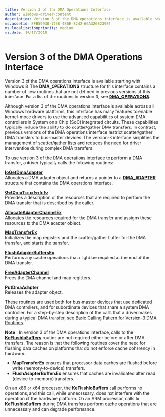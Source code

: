 ```yaml
---
title: Version 3 of the DMA Operations Interface
author: windows-driver-content
description: Version 3 of the DMA operations interface is available starting with Windows 8.
ms.assetid: EFB59930-7D58-4E6E-8242-66A326E239E5
ms.localizationpriority: medium
ms.date: 10/17/2018
---
```


# Version 3 of the DMA Operations Interface


Version 3 of the DMA operations interface is available starting with Windows 8. The **DMA\_OPERATIONS** structure for this interface contains a number of new routines that are not defined in previous versions of this interface. For a list of the routines in version 3, see [**DMA\_OPERATIONS**](https://msdn.microsoft.com/library/windows/hardware/ff544071).

Although version 3 of the DMA operations interface is available across all Windows hardware platforms, this interface has many features to enable kernel-mode drivers to use the advanced capabilities of system DMA controllers in System on a Chip (SoC) integrated circuits. These capabilities typically include the ability to do scatter/gather DMA transfers. In contrast, previous versions of the DMA operations interface restrict scatter/gather DMA transfers to bus-master devices. The version-3 interface simplifies the management of scatter/gather lists and reduces the need for driver intervention during complex DMA transfers.

To use version 3 of the DMA operations interface to perform a DMA transfer, a driver typically calls the following routines:

<a href="" id="iogetdmaadapter"></a>[**IoGetDmaAdapter**](https://msdn.microsoft.com/library/windows/hardware/ff549220)  
Allocates a DMA adapter object and returns a pointer to a [**DMA\_ADAPTER**](https://msdn.microsoft.com/library/windows/hardware/ff544062) structure that contains the DMA operations interface.

<a href="" id="getdmatransferinfo"></a>[**GetDmaTransferInfo**](https://msdn.microsoft.com/library/windows/hardware/hh451125)  
Provides a description of the resources that are required to perform the DMA transfer that is described by the caller.

<a href="" id="allocateadapterchannelex"></a>[**AllocateAdapterChannelEx**](https://msdn.microsoft.com/library/windows/hardware/hh406340)  
Allocates the resources required for the DMA transfer and assigns these resources to the DMA adapter object.

<a href="" id="maptransferex"></a>[**MapTransferEx**](https://msdn.microsoft.com/library/windows/hardware/hh406521)  
Initializes the map registers and the scatter/gather buffer for the DMA transfer, and starts the transfer.

<a href="" id="flushadapterbuffersex"></a>[**FlushAdapterBuffersEx**](https://msdn.microsoft.com/library/windows/hardware/hh451102)  
Performs any cache operations that might be required at the end of the DMA transfer.

<a href="" id="freeadapterchannel"></a>[**FreeAdapterChannel**](https://msdn.microsoft.com/library/windows/hardware/ff546507)  
Frees the DMA channel and map registers.

<a href="" id="putdmaadapter"></a>[**PutDmaAdapter**](https://msdn.microsoft.com/library/windows/hardware/ff559965)  
Releases the adapter object.

These routines are used both for bus-master devices that use dedicated DMA controllers, and for subordinate devices that share a system DMA controller. For a step-by-step description of the calls that a driver makes during a typical DMA transfer, see [Basic Calling Pattern for Version-3 DMA Routines](basic-calling-pattern-for-version-3-dma-routines.md).

**Note**  
In version 3 of the DMA operations interface, calls to the [**KeFlushIoBuffers**](https://msdn.microsoft.com/library/windows/hardware/ff552041) routine are not required either before or after DMA transfers. The reason is that the following routines cover the need for flushing data caches on platforms that do not enforce cache coherency in hardware:

-   **MapTransferEx** ensures that processor data caches are flushed before write (memory-to-device) transfers.
-   **FlushAdapterBuffersEx** ensures that caches are invalidated after read (device-to-memory) transfers.

On an x86 or x64 processor, the **KeFlushIoBuffers** call performs no operations, and this call, while unnecessary, does not interfere with the operation of the hardware platform. On an ARM processor, calls to **KeFlushIoBuffers** during DMA transfers perform cache operations that are unnecessary and can degrade performance.

 

 

 




